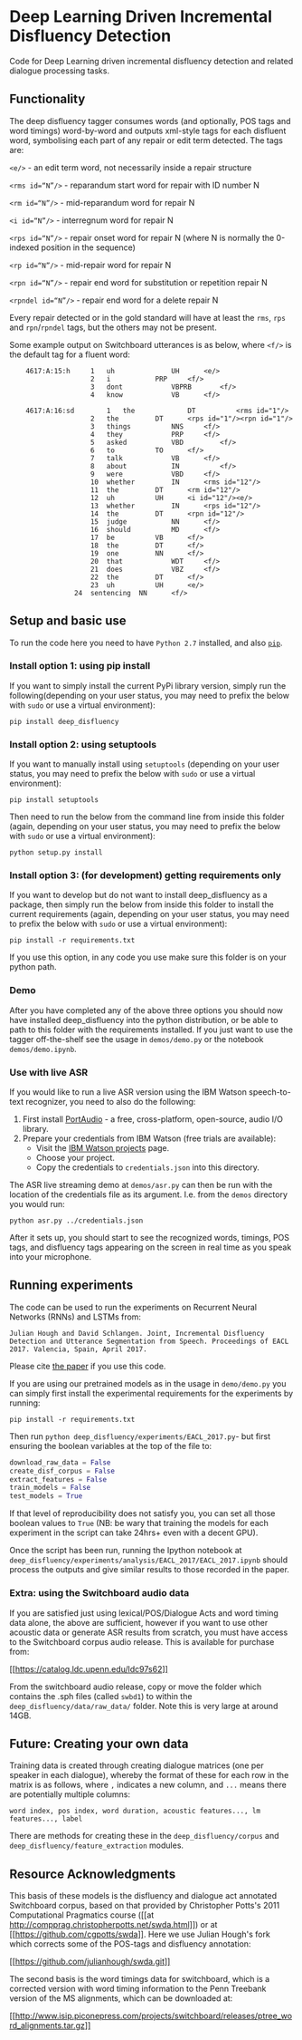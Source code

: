 # Deep Learning Driven Incremental Disfluency Detection

Code for Deep Learning driven incremental disfluency detection and related dialogue processing tasks.

## Functionality ##

The deep disfluency tagger consumes words (and optionally, POS tags and word timings) word-by-word and outputs xml-style tags for each disfluent word, symbolising each part of any repair or edit term detected. The tags are:

`<e/>` - an edit term word, not necessarily inside a repair structure

`<rms id=“N”/>` - reparandum start word for repair with ID number N

`<rm id=“N”/>` - mid-reparandum word for repair N

`<i id=“N”/>` - interregnum word for repair N

`<rps id=“N”/>` - repair onset word for repair N (where N is normally the 0-indexed position in the sequence)

`<rp id=“N”/>` - mid-repair word for repair N

`<rpn id=“N”/>` - repair end word for substitution or repetition repair N

`<rpndel id=“N”/>` - repair end word for a delete repair N

Every repair detected or in the gold standard will have at least the `rms`, `rps` and `rpn`/`rpndel` tags, but the others may not be present.

Some example output on Switchboard utterances is as below, where `<f/>` is the default tag for a fluent word:

```
	4617:A:15:h		1	uh          	UH	    <e/>
    				2	i	        PRP	    <f/>
    				3	dont	    	VBPRB	    <f/>
    				4	know	    	VB	    <f/>
    				
	4617:A:16:sd		1	the         	DT          <rms id="1"/>
    				2	the	        DT	    <rps id="1"/><rpn id="1"/>
    				3	things	    	NNS	    <f/>
    				4	they	    	PRP	    <f/>
    				5	asked	    	VBD         <f/>
    				6	to	        TO	    <f/>
    				7	talk	    	VB	    <f/>
    				8	about	    	IN          <f/>
    				9	were	    	VBD	    <f/>
    				10	whether	    	IN	    <rms id="12"/>
    				11	the	        DT	    <rm id="12"/>
    				12	uh	        UH	    <i id="12"/><e/>
    				13	whether	    	IN	    <rps id="12"/>
    				14	the	        DT	    <rpn id="12"/>
    				15	judge	    	NN	    <f/>
    				16	should	    	MD	    <f/>
    				17	be	        VB	    <f/>
    				18	the	        DT	    <f/>
    				19	one	        NN	    <f/>
    				20	that	    	WDT	    <f/>
    				21	does	    	VBZ	    <f/>
    				22	the	        DT	    <f/>
    				23	uh	        UH	    <e/>
				24	sentencing	NN	    <f/>
```

## Setup and basic use ##

To run the code here you need to have `Python 2.7` installed, and also [`pip`](https://pip.readthedocs.org/en/1.1/installing.html).

### Install option 1: using pip install ###

If you want to simply install the current PyPi library version, simply run the following(depending on your user status, you may need to prefix the below with `sudo` or use a virtual environment):

`pip install deep_disfluency`

### Install option 2: using setuptools ###

If you want to manually install using `setuptools` (depending on your user status, you may need to prefix the below with `sudo` or use a virtual environment):

`pip install setuptools`

Then need to run the below from the command line from inside this folder (again, depending on your user status, you may need to prefix the below with `sudo` or use a virtual environment):

`python setup.py install`

### Install option 3: (for development) getting requirements only ###

If you want to develop but do not want to install deep_disfluency as a package, then simply run the below from inside this folder to install the current requirements (again, depending on your user status, you may need to prefix the below with `sudo` or use a virtual environment):

`pip install -r requirements.txt`

If you use this option, in any code you use make sure this folder is on your python path.

### Demo ###

After you have completed any of the above three options you should now have installed deep_disfluency into the python distribution, or be able to path to this folder with the requirements installed. If you just want to use the tagger off-the-shelf see the usage in `demos/demo.py` or the notebook `demos/demo.ipynb`.


### Use with live ASR ###

If you would like to run a live ASR version using the IBM Watson speech-to-text recognizer, you need to also do the following: 

1. First install [PortAudio](http://www.portaudio.com/) - a free, cross-platform, open-source, audio I/O library.
2. Prepare your credentials from IBM Watson (free trials are available):
   * Visit the [IBM Watson projects](https://console.bluemix.net/developer/watson/projects) page.
   * Choose your project.
   * Copy the credentials to `credentials.json` into this directory.

The ASR live streaming demo at `demos/asr.py` can then be run with the location of the credentials file as its argument. I.e. from the `demos` directory you would run:

`python asr.py ../credentials.json`

After it sets up, you should start to see the recognized words, timings, POS tags, and disfluency tags appearing on the screen in real time as you speak into your microphone.


## Running experiments ##

The code can be used to run the experiments on Recurrent Neural Networks (RNNs) and LSTMs from:

```
Julian Hough and David Schlangen. Joint, Incremental Disfluency Detection and Utterance Segmentation from Speech. Proceedings of EACL 2017. Valencia, Spain, April 2017.
```

Please cite [the paper](http://aclweb.org/anthology/E17-1031) if you use this code.

If you are using our pretrained models as in the usage in `demo/demo.py` you can simply first install the experimental requirements for the experiments by running:

`pip install -r requirements.txt`

Then run `python deep_disfluency/experiments/EACL_2017.py`- but first ensuring the boolean variables at the top of the file to:

```python
download_raw_data = False
create_disf_corpus = False
extract_features = False
train_models = False
test_models = True
```

If that level of reproducibility does not satisfy you, you can set all those boolean values to `True` (NB: be wary that training the models for each experiment in the script can take 24hrs+ even with a decent GPU).

Once the script has been run, running the Ipython notebook at `deep_disfluency/experiments/analysis/EACL_2017/EACL_2017.ipynb` should process the outputs and give similar results to those recorded in the paper.

### Extra: using the Switchboard audio data ###

If you are satisfied just using lexical/POS/Dialogue Acts and word timing data alone, the above are sufficient, however if you want to use other acoustic data or generate ASR results from scratch, you must have access to the Switchboard corpus audio release. This is available for purchase from:

[[https://catalog.ldc.upenn.edu/ldc97s62]]

From the switchboard audio release, copy or move the folder which contains the .sph files (called `swbd1`) to within the `deep_disfluency/data/raw_data/` folder. Note this is very large at around 14GB.

## Future: Creating your own data ##

Training data is created through creating dialogue matrices (one per speaker in each dialogue), whereby the format of these for each row in the matrix is as follows, where `,` indicates a new column, and `...` means there are potentially multiple columns:

`word index, pos index, word duration, acoustic features..., lm features..., label`

There are methods for creating these in the `deep_disfluency/corpus` and `deep_disfluency/feature_extraction` modules.

## Resource Acknowledgments ##

This basis of these models is the disfluency and dialogue act annotated Switchboard corpus, based on that provided by Christopher Potts's 2011 Computational Pragmatics course ([[at http://compprag.christopherpotts.net/swda.html]]) or at [[https://github.com/cgpotts/swda]]. Here we use Julian Hough's fork which corrects some of the POS-tags and disfluency annotation:

[[https://github.com/julianhough/swda.git]]

The second basis is the word timings data for switchboard, which is a corrected version with word timing information to the Penn Treebank version of the MS alignments, which can be downloaded at:

[[http://www.isip.piconepress.com/projects/switchboard/releases/ptree_word_alignments.tar.gz]]













